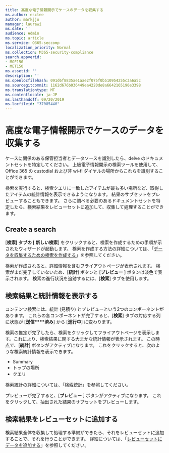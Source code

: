```yaml
---
title: 高度な電子情報開示でケースのデータを収集する
ms.author: esclee
author: markjjo
manager: laurawi
ms.date: ''
audience: Admin
ms.topic: article
ms.service: O365-seccomp
localization_priority: Normal
ms.collection: M365-security-compliance
search.appverid:
- MOE150
- MET150
ms.assetid: ''
description: ''
ms.openlocfilehash: 091d6f8835ae1aae2f075f0b510954255c3a6a5c
ms.sourcegitcommit: 1162d676b036449ea4220de8a6642165190e3398
ms.translationtype: MT
ms.contentlocale: ja-JP
ms.lasthandoff: 09/20/2019
ms.locfileid: "37085440"
---
```

# <a name="collect-data-for-a-case-in-advanced-ediscovery"></a>高度な電子情報開示でケースのデータを収集する

ケースに関係のある保管担当者とデータソースを識別したら、delve のドキュメントセットを特定してください。 上級電子情報開示の検索ツールを使用して、Office 365 の custodial および非 wi-fi ダイヤルの場所からこれらを識別することができます。

検索を実行すると、検索クエリに一致したアイテムが最も多い場所など、取得したアイテムの統計情報を表示できるようになります。 結果のサブセットをプレビューすることもできます。 さらに調べる必要のあるドキュメントセットを特定したら、検索結果をレビューセットに追加して、収集して処理することができます。

## <a name="create-a-search"></a>Create a search

[**検索] タブの [** **新しい検索**] をクリックすると、検索を作成するための手順が示されたウィザードが起動します。 検索を作成する方法の詳細については、「[データを収集するための検索を作成する](create-search-to-collect-data.md)」を参照してください。

検索が作成されると、詳細情報を含むフライアウトページが表示されます。 検索がまだ完了していないため、[**統計**] ボタンと [**プレビュー** ] ボタンは淡色で表示されます。 検索の進行状況を追跡するには、[**検索**] タブを使用します。

## <a name="view-search-results-and-statistics"></a>検索結果と統計情報を表示する

コンテンツ検索には、統計 (見積り) とプレビューという2つのコンポーネントがあります。 これらの各コンポーネントが完了すると、[**検索**] タブの対応する列に状態が [**送信****済み**] から [**進行中**] に変わります。

検索の推定が完了したら、検索をクリックしてフライアウトページを表示します。これにより、検索結果に関する大まかな統計情報が表示されます。 この時点で、[**統計**] ボタンがアクティブになります。 これをクリックすると、次のような検索統計情報を表示できます。

- Summary
- トップの場所
- クエリ

検索統計の詳細については、「[検索統計](search-statistics.md)」を参照してください。

プレビューが完了すると、[**プレビュー** ] ボタンがアクティブになります。 これをクリックして、抽出された結果のサブセットをプレビューします。

## <a name="adding-search-results-to-a-review-set"></a>検索結果をレビューセットに追加する

検索結果全体を収集して処理する準備ができたら、それをレビューセットに追加することで、それを行うことができます。 詳細については、「[レビューセットにデータを追加する](add-data-to-review-set.md)」を参照してください。 